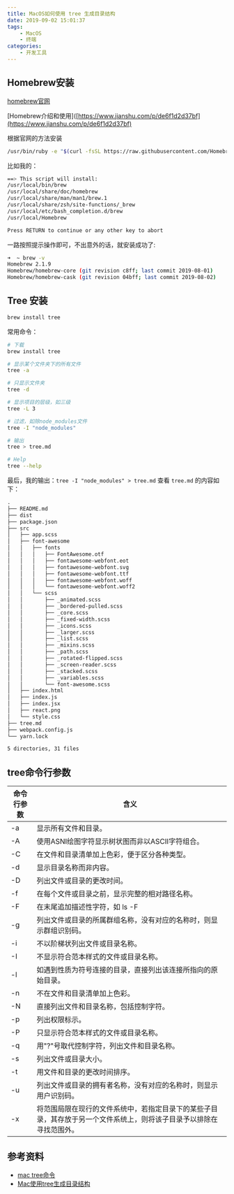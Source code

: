 ```yaml
---
title: MacOS如何使用 tree 生成目录结构
date: 2019-09-02 15:01:37
tags:
	- MacOS
	- 终端
categories:
	- 开发工具
---
```


## Homebrew安装

[homebrew官网](https://brew.sh/)

[Homebrew介绍和使用]([https://www.jianshu.com/p/de6f1d2d37bf](https://www.jianshu.com/p/de6f1d2d37bf)

<!--more-->

根据官网的方法安装
```bash
/usr/bin/ruby -e "$(curl -fsSL https://raw.githubusercontent.com/Homebrew/install/master/install)"
```
比如我的：
```bash
==> This script will install:
/usr/local/bin/brew
/usr/local/share/doc/homebrew
/usr/local/share/man/man1/brew.1
/usr/local/share/zsh/site-functions/_brew
/usr/local/etc/bash_completion.d/brew
/usr/local/Homebrew

Press RETURN to continue or any other key to abort
```
一路按照提示操作即可，不出意外的话，就安装成功了:
```bash
➜  ~ brew -v
Homebrew 2.1.9
Homebrew/homebrew-core (git revision c8ff; last commit 2019-08-01)
Homebrew/homebrew-cask (git revision 04bff; last commit 2019-08-02)
```

## Tree 安装

```bash
brew install tree
```
常用命令：
```bash
# 下载
brew install tree

# 显示某个文件夹下的所有文件
tree -a

# 只显示文件夹
tree -d

# 显示项目的层级，如三级
tree -L 3  

# 过滤，如除node_modules文件
tree -I "node_modules"

# 输出
tree > tree.md

# Help
tree --help
```
最后，我的输出：`tree -I "node_modules" > tree.md`
查看 `tree.md` 的内容如下：
```md
.
├── README.md
├── dist
├── package.json
├── src
│   ├── app.scss
│   ├── font-awesome
│   │   ├── fonts
│   │   │   ├── FontAwesome.otf
│   │   │   ├── fontawesome-webfont.eot
│   │   │   ├── fontawesome-webfont.svg
│   │   │   ├── fontawesome-webfont.ttf
│   │   │   ├── fontawesome-webfont.woff
│   │   │   └── fontawesome-webfont.woff2
│   │   └── scss
│   │       ├── _animated.scss
│   │       ├── _bordered-pulled.scss
│   │       ├── _core.scss
│   │       ├── _fixed-width.scss
│   │       ├── _icons.scss
│   │       ├── _larger.scss
│   │       ├── _list.scss
│   │       ├── _mixins.scss
│   │       ├── _path.scss
│   │       ├── _rotated-flipped.scss
│   │       ├── _screen-reader.scss
│   │       ├── _stacked.scss
│   │       ├── _variables.scss
│   │       └── font-awesome.scss
│   ├── index.html
│   ├── index.js
│   ├── index.jsx
│   ├── react.png
│   └── style.css
├── tree.md
├── webpack.config.js
└── yarn.lock

5 directories, 31 files
```

## tree命令行参数
| 命令行参数 | 含义 |
| --- | --- |
| -a |显示所有文件和目录。|
| -A |使用ASNI绘图字符显示树状图而非以ASCII字符组合。|
| -C |在文件和目录清单加上色彩，便于区分各种类型。|
| -d | 显示目录名称而非内容。 |
| -D | 列出文件或目录的更改时间。 |
| -f | 在每个文件或目录之前，显示完整的相对路径名称。 |
| -F | 在末尾追加描述性字符，如 ls -F  |
| -g | 列出文件或目录的所属群组名称，没有对应的名称时，则显示群组识别码。 |
| -i | 不以阶梯状列出文件或目录名称。 |
| -I | 不显示符合范本样式的文件或目录名称。 |
| -l | 如遇到性质为符号连接的目录，直接列出该连接所指向的原始目录。 |
| -n | 不在文件和目录清单加上色彩。 |
| -N | 直接列出文件和目录名称，包括控制字符。 |
| -p | 列出权限标示。 |
| -P | 只显示符合范本样式的文件或目录名称。 |
| -q | 用"?"号取代控制字符，列出文件和目录名称。 |
| -s | 列出文件或目录大小。 |
| -t | 用文件和目录的更改时间排序。 |
| -u | 列出文件或目录的拥有者名称，没有对应的名称时，则显示用户识别码。 |
| -x | 将范围局限在现行的文件系统中，若指定目录下的某些子目录，其存放于另一个文件系统上，则将该子目录予以排除在寻找范围外。 |

## 参考资料

* [mac tree命令](https://www.cnblogs.com/ayseeing/p/4097066.html)
* [Mac使用tree生成目录结构](https://blog.csdn.net/qq673318522/article/details/53713903)

